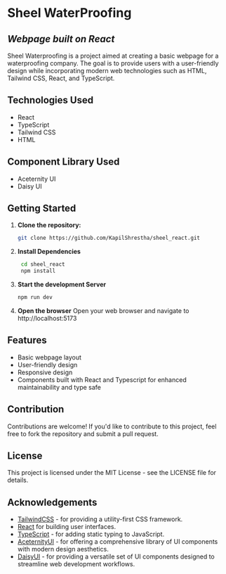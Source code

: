# Sheel WaterProofing
## _Webpage built on React_


Sheel Waterproofing is a project aimed at creating a basic webpage for a waterproofing company. The goal is to provide users with a user-friendly design while incorporating modern web technologies such as HTML, Tailwind CSS, React, and TypeScript.

## Technologies Used

- React
- TypeScript
- Tailwind CSS
- HTML

## Component Library Used
- Aceternity UI
- Daisy UI

## Getting Started
1. **Clone the repository:**
    ```bash
    git clone https://github.com/KapilShrestha/sheel_react.git
2.  **Install Dependencies**
    ```bash
     cd sheel_react
     npm install
3. **Start the development Server**
    ```bash
    npm run dev
4. **Open the browser**
   Open your web browser and navigate to http://localhost:5173

## Features

- Basic webpage layout
- User-friendly design
- Responsive design 
- Components built with React and Typescript for enhanced maintainability and type safe
## Contribution
Contributions are welcome! If you'd like to contribute to this project, feel free to fork the repository and submit a pull request.
## License
This project is licensed under the MIT License - see the LICENSE file for details.

## Acknowledgements
- [TailwindCSS](https://tailwindcss.com/docs/installation) - for providing a utility-first CSS framework. 
- [React](https://react.dev/learn) for building user interfaces.
- [TypeScript](https://www.typescriptlang.org/docs/) - for adding static typing to JavaScript.
- [AceternityUI](https://ui.aceternity.com/components) - for offering a comprehensive library of UI components with modern design aesthetics. 
- [DaisyUI](https://daisyui.com/components/) - for providing a versatile set of UI components designed to streamline web development workflows.

